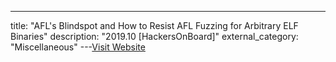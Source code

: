 ---
title: "AFL's Blindspot and How to Resist AFL Fuzzing for Arbitrary ELF Binaries"
description: "2019.10 [HackersOnBoard]"
external_category: "Miscellaneous"
---[Visit Website](https://www.youtube.com/watch?v=fhNNPJVlj4A)

